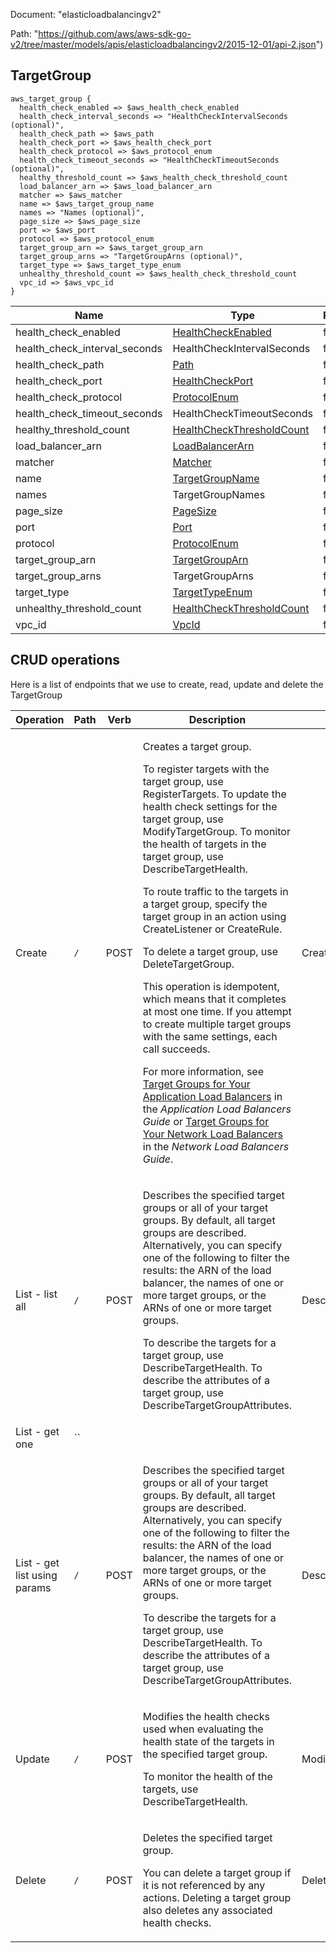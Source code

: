 Document: "elasticloadbalancingv2"


Path: "https://github.com/aws/aws-sdk-go-v2/tree/master/models/apis/elasticloadbalancingv2/2015-12-01/api-2.json")

## TargetGroup



```puppet
aws_target_group {
  health_check_enabled => $aws_health_check_enabled
  health_check_interval_seconds => "HealthCheckIntervalSeconds (optional)",
  health_check_path => $aws_path
  health_check_port => $aws_health_check_port
  health_check_protocol => $aws_protocol_enum
  health_check_timeout_seconds => "HealthCheckTimeoutSeconds (optional)",
  healthy_threshold_count => $aws_health_check_threshold_count
  load_balancer_arn => $aws_load_balancer_arn
  matcher => $aws_matcher
  name => $aws_target_group_name
  names => "Names (optional)",
  page_size => $aws_page_size
  port => $aws_port
  protocol => $aws_protocol_enum
  target_group_arn => $aws_target_group_arn
  target_group_arns => "TargetGroupArns (optional)",
  target_type => $aws_target_type_enum
  unhealthy_threshold_count => $aws_health_check_threshold_count
  vpc_id => $aws_vpc_id
}
```

| Name        | Type           | Required       |
| ------------- | ------------- | ------------- |
|health_check_enabled | [HealthCheckEnabled](https://docs.aws.amazon.com/sdk-for-ruby/v3/api/) | false |
|health_check_interval_seconds | HealthCheckIntervalSeconds | false |
|health_check_path | [Path](https://docs.aws.amazon.com/sdk-for-ruby/v3/api/) | false |
|health_check_port | [HealthCheckPort](https://docs.aws.amazon.com/sdk-for-ruby/v3/api/) | false |
|health_check_protocol | [ProtocolEnum](https://docs.aws.amazon.com/sdk-for-ruby/v3/api/) | false |
|health_check_timeout_seconds | HealthCheckTimeoutSeconds | false |
|healthy_threshold_count | [HealthCheckThresholdCount](https://docs.aws.amazon.com/sdk-for-ruby/v3/api/) | false |
|load_balancer_arn | [LoadBalancerArn](https://docs.aws.amazon.com/sdk-for-ruby/v3/api/) | false |
|matcher | [Matcher](https://docs.aws.amazon.com/sdk-for-ruby/v3/api/) | false |
|name | [TargetGroupName](https://docs.aws.amazon.com/sdk-for-ruby/v3/api/) | false |
|names | TargetGroupNames | false |
|page_size | [PageSize](https://docs.aws.amazon.com/sdk-for-ruby/v3/api/) | false |
|port | [Port](https://docs.aws.amazon.com/sdk-for-ruby/v3/api/) | false |
|protocol | [ProtocolEnum](https://docs.aws.amazon.com/sdk-for-ruby/v3/api/) | false |
|target_group_arn | [TargetGroupArn](https://docs.aws.amazon.com/sdk-for-ruby/v3/api/) | false |
|target_group_arns | TargetGroupArns | false |
|target_type | [TargetTypeEnum](https://docs.aws.amazon.com/sdk-for-ruby/v3/api/) | false |
|unhealthy_threshold_count | [HealthCheckThresholdCount](https://docs.aws.amazon.com/sdk-for-ruby/v3/api/) | false |
|vpc_id | [VpcId](https://docs.aws.amazon.com/sdk-for-ruby/v3/api/) | false |



## CRUD operations

Here is a list of endpoints that we use to create, read, update and delete the TargetGroup

| Operation | Path | Verb | Description | OperationID |
| ------------- | ------------- | ------------- | ------------- | ------------- |
|Create|`/`|POST|<p>Creates a target group.</p> <p>To register targets with the target group, use <a>RegisterTargets</a>. To update the health check settings for the target group, use <a>ModifyTargetGroup</a>. To monitor the health of targets in the target group, use <a>DescribeTargetHealth</a>.</p> <p>To route traffic to the targets in a target group, specify the target group in an action using <a>CreateListener</a> or <a>CreateRule</a>.</p> <p>To delete a target group, use <a>DeleteTargetGroup</a>.</p> <p>This operation is idempotent, which means that it completes at most one time. If you attempt to create multiple target groups with the same settings, each call succeeds.</p> <p>For more information, see <a href="https://docs.aws.amazon.com/elasticloadbalancing/latest/application/load-balancer-target-groups.html">Target Groups for Your Application Load Balancers</a> in the <i>Application Load Balancers Guide</i> or <a href="https://docs.aws.amazon.com/elasticloadbalancing/latest/network/load-balancer-target-groups.html">Target Groups for Your Network Load Balancers</a> in the <i>Network Load Balancers Guide</i>.</p>|CreateTargetGroup|
|List - list all|`/`|POST|<p>Describes the specified target groups or all of your target groups. By default, all target groups are described. Alternatively, you can specify one of the following to filter the results: the ARN of the load balancer, the names of one or more target groups, or the ARNs of one or more target groups.</p> <p>To describe the targets for a target group, use <a>DescribeTargetHealth</a>. To describe the attributes of a target group, use <a>DescribeTargetGroupAttributes</a>.</p>|DescribeTargetGroups|
|List - get one|``||||
|List - get list using params|`/`|POST|<p>Describes the specified target groups or all of your target groups. By default, all target groups are described. Alternatively, you can specify one of the following to filter the results: the ARN of the load balancer, the names of one or more target groups, or the ARNs of one or more target groups.</p> <p>To describe the targets for a target group, use <a>DescribeTargetHealth</a>. To describe the attributes of a target group, use <a>DescribeTargetGroupAttributes</a>.</p>|DescribeTargetGroups|
|Update|`/`|POST|<p>Modifies the health checks used when evaluating the health state of the targets in the specified target group.</p> <p>To monitor the health of the targets, use <a>DescribeTargetHealth</a>.</p>|ModifyTargetGroup|
|Delete|`/`|POST|<p>Deletes the specified target group.</p> <p>You can delete a target group if it is not referenced by any actions. Deleting a target group also deletes any associated health checks.</p>|DeleteTargetGroup|

